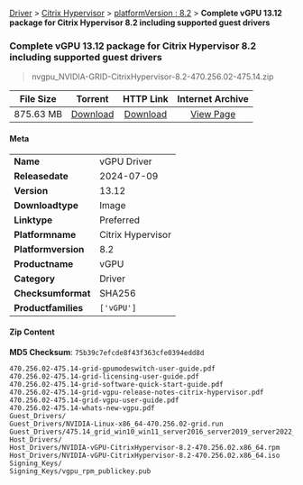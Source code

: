 
[Driver](/README.md)  >  [Citrix Hypervisor](/index/Driver/Citrix_Hypervisor.md)  >  [platformVersion : 8.2](/index/Driver/Citrix_Hypervisor/8.2.md)  >  **Complete vGPU 13.12 package for Citrix Hypervisor 8.2 including supported guest drivers**


###    Complete vGPU 13.12 package for Citrix Hypervisor 8.2 including supported guest drivers

> nvgpu_NVIDIA-GRID-CitrixHypervisor-8.2-470.256.02-475.14.zip   


| **File Size** | **Torrent**  | **HTTP Link** | **Internet Archive** |
|:-------------:|:------------:|:-------------:|:--------------------:|
| 875.63 MB |  [Download](https://archive.org/download/nvgpu_NVIDIA-GRID-CitrixHypervisor-8.2-470.256.02-475.14.zip/nvgpu_NVIDIA-GRID-CitrixHypervisor-8.2-470.256.02-475.14.zip_archive.torrent)       | [Download](https://archive.org/compress/nvgpu_NVIDIA-GRID-CitrixHypervisor-8.2-470.256.02-475.14.zip) | [View Page](https://archive.org/details/nvgpu_NVIDIA-GRID-CitrixHypervisor-8.2-470.256.02-475.14.zip)       |

#### Meta

<table>
<tr><td><strong>Name</strong></td><td>vGPU Driver</td></tr>
<tr><td><strong>Releasedate</strong></td><td>2024-07-09</td></tr>
<tr><td><strong>Version</strong></td><td>13.12</td></tr>
<tr><td><strong>Downloadtype</strong></td><td>Image</td></tr>
<tr><td><strong>Linktype</strong></td><td>Preferred</td></tr>
<tr><td><strong>Platformname</strong></td><td>Citrix Hypervisor</td></tr>
<tr><td><strong>Platformversion</strong></td><td>8.2</td></tr>
<tr><td><strong>Productname</strong></td><td>vGPU</td></tr>
<tr><td><strong>Category</strong></td><td>Driver</td></tr>
<tr><td><strong>Checksumformat</strong></td><td>SHA256</td></tr>
<tr><td><strong>Productfamilies</strong></td><td><code>['vGPU']</code></td></tr>
</table>

#### Zip Content

**MD5 Checksum**: `75b39c7efcde8f43f363cfe0394edd8d`

```text
470.256.02-475.14-grid-gpumodeswitch-user-guide.pdf
470.256.02-475.14-grid-licensing-user-guide.pdf
470.256.02-475.14-grid-software-quick-start-guide.pdf
470.256.02-475.14-grid-vgpu-release-notes-citrix-hypervisor.pdf
470.256.02-475.14-grid-vgpu-user-guide.pdf
470.256.02-475.14-whats-new-vgpu.pdf
Guest_Drivers/
Guest_Drivers/NVIDIA-Linux-x86_64-470.256.02-grid.run
Guest_Drivers/475.14_grid_win10_win11_server2016_server2019_server2022_64bit_international.exe
Host_Drivers/
Host_Drivers/NVIDIA-vGPU-CitrixHypervisor-8.2-470.256.02.x86_64.rpm
Host_Drivers/NVIDIA-vGPU-CitrixHypervisor-8.2-470.256.02.x86_64.iso
Signing_Keys/
Signing_Keys/vgpu_rpm_publickey.pub
```